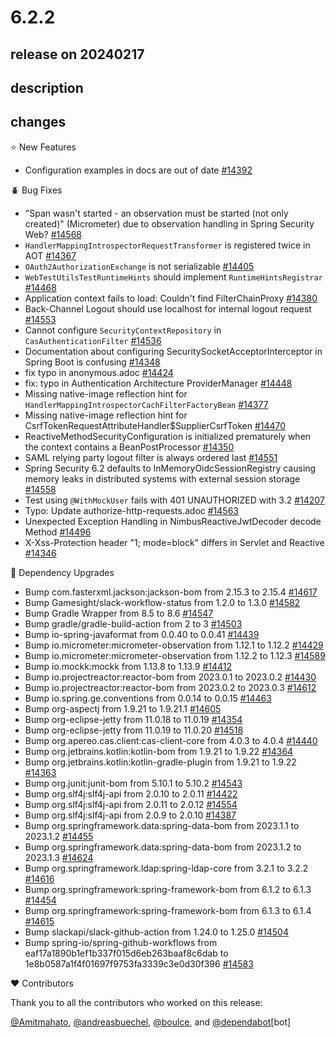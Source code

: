 # 6.2.2

## release on 20240217

## description

## changes

⭐ New Features

* Configuration examples in docs are out of date <a href="https://github.com/spring-projects/spring-security/issues/14392" data-hovercard-type="issue" data-hovercard-url="/spring-projects/spring-security/issues/14392/hovercard">#14392</a>

🪲 Bug Fixes

* "Span wasn't started - an observation must be started (not only created)" (Micrometer) due to observation handling in Spring Security Web? <a href="https://github.com/spring-projects/spring-security/issues/14568" data-hovercard-type="issue" data-hovercard-url="/spring-projects/spring-security/issues/14568/hovercard">#14568</a>
* <code>HandlerMappingIntrospectorRequestTransformer</code> is registered twice in AOT <a href="https://github.com/spring-projects/spring-security/issues/14367" data-hovercard-type="issue" data-hovercard-url="/spring-projects/spring-security/issues/14367/hovercard">#14367</a>
* <code>OAuth2AuthorizationExchange</code> is not serializable <a href="https://github.com/spring-projects/spring-security/issues/14405" data-hovercard-type="issue" data-hovercard-url="/spring-projects/spring-security/issues/14405/hovercard">#14405</a>
* <code>WebTestUtilsTestRuntimeHints</code> should implement <code>RuntimeHintsRegistrar</code> <a href="https://github.com/spring-projects/spring-security/issues/14468" data-hovercard-type="issue" data-hovercard-url="/spring-projects/spring-security/issues/14468/hovercard">#14468</a>
* Application context fails to load: Couldn't find FilterChainProxy <a href="https://github.com/spring-projects/spring-security/issues/14380" data-hovercard-type="issue" data-hovercard-url="/spring-projects/spring-security/issues/14380/hovercard">#14380</a>
* Back-Channel Logout should use localhost for internal logout request <a href="https://github.com/spring-projects/spring-security/issues/14553" data-hovercard-type="issue" data-hovercard-url="/spring-projects/spring-security/issues/14553/hovercard">#14553</a>
* Cannot configure <code>SecurityContextRepository</code> in <code>CasAuthenticationFilter</code> <a href="https://github.com/spring-projects/spring-security/issues/14536" data-hovercard-type="issue" data-hovercard-url="/spring-projects/spring-security/issues/14536/hovercard">#14536</a>
* Documentation about configuring SecuritySocketAcceptorInterceptor in Spring Boot is confusing <a href="https://github.com/spring-projects/spring-security/issues/14348" data-hovercard-type="issue" data-hovercard-url="/spring-projects/spring-security/issues/14348/hovercard">#14348</a>
* fix typo in anonymous.adoc <a href="https://github.com/spring-projects/spring-security/pull/14424" data-hovercard-type="pull_request" data-hovercard-url="/spring-projects/spring-security/pull/14424/hovercard">#14424</a>
* fix: typo in Authentication Architecture ProviderManager <a href="https://github.com/spring-projects/spring-security/pull/14448" data-hovercard-type="pull_request" data-hovercard-url="/spring-projects/spring-security/pull/14448/hovercard">#14448</a>
* Missing native-image reflection hint for <code>HandlerMappingIntrospectorCachFilterFactoryBean</code> <a href="https://github.com/spring-projects/spring-security/issues/14377" data-hovercard-type="issue" data-hovercard-url="/spring-projects/spring-security/issues/14377/hovercard">#14377</a>
* Missing native-image reflection hint for CsrfTokenRequestAttributeHandler$SupplierCsrfToken <a href="https://github.com/spring-projects/spring-security/issues/14470" data-hovercard-type="issue" data-hovercard-url="/spring-projects/spring-security/issues/14470/hovercard">#14470</a>
* ReactiveMethodSecurityConfiguration is initialized prematurely when the context contains a BeanPostProcessor <a href="https://github.com/spring-projects/spring-security/issues/14350" data-hovercard-type="issue" data-hovercard-url="/spring-projects/spring-security/issues/14350/hovercard">#14350</a>
* SAML relying party logout filter is always ordered last <a href="https://github.com/spring-projects/spring-security/issues/14551" data-hovercard-type="issue" data-hovercard-url="/spring-projects/spring-security/issues/14551/hovercard">#14551</a>
* Spring Security 6.2 defaults to InMemoryOidcSessionRegistry causing memory leaks in distributed systems with external session storage <a href="https://github.com/spring-projects/spring-security/issues/14558" data-hovercard-type="issue" data-hovercard-url="/spring-projects/spring-security/issues/14558/hovercard">#14558</a>
* Test using <code>@WithMockUser</code> fails with 401 UNAUTHORIZED with 3.2 <a href="https://github.com/spring-projects/spring-security/issues/14207" data-hovercard-type="issue" data-hovercard-url="/spring-projects/spring-security/issues/14207/hovercard">#14207</a>
* Typo: Update authorize-http-requests.adoc <a href="https://github.com/spring-projects/spring-security/pull/14563" data-hovercard-type="pull_request" data-hovercard-url="/spring-projects/spring-security/pull/14563/hovercard">#14563</a>
* Unexpected Exception Handling in NimbusReactiveJwtDecoder decode Method <a href="https://github.com/spring-projects/spring-security/issues/14496" data-hovercard-type="issue" data-hovercard-url="/spring-projects/spring-security/issues/14496/hovercard">#14496</a>
* X-Xss-Protection header "1; mode=block" differs in Servlet and Reactive <a href="https://github.com/spring-projects/spring-security/issues/14346" data-hovercard-type="issue" data-hovercard-url="/spring-projects/spring-security/issues/14346/hovercard">#14346</a>

🔨 Dependency Upgrades

* Bump com.fasterxml.jackson:jackson-bom from 2.15.3 to 2.15.4 <a href="https://github.com/spring-projects/spring-security/pull/14617" data-hovercard-type="pull_request" data-hovercard-url="/spring-projects/spring-security/pull/14617/hovercard">#14617</a>
* Bump Gamesight/slack-workflow-status from 1.2.0 to 1.3.0 <a href="https://github.com/spring-projects/spring-security/pull/14582" data-hovercard-type="pull_request" data-hovercard-url="/spring-projects/spring-security/pull/14582/hovercard">#14582</a>
* Bump Gradle Wrapper from 8.5 to 8.6 <a href="https://github.com/spring-projects/spring-security/issues/14547" data-hovercard-type="issue" data-hovercard-url="/spring-projects/spring-security/issues/14547/hovercard">#14547</a>
* Bump gradle/gradle-build-action from 2 to 3 <a href="https://github.com/spring-projects/spring-security/pull/14503" data-hovercard-type="pull_request" data-hovercard-url="/spring-projects/spring-security/pull/14503/hovercard">#14503</a>
* Bump io-spring-javaformat from 0.0.40 to 0.0.41 <a href="https://github.com/spring-projects/spring-security/pull/14439" data-hovercard-type="pull_request" data-hovercard-url="/spring-projects/spring-security/pull/14439/hovercard">#14439</a>
* Bump io.micrometer:micrometer-observation from 1.12.1 to 1.12.2 <a href="https://github.com/spring-projects/spring-security/pull/14429" data-hovercard-type="pull_request" data-hovercard-url="/spring-projects/spring-security/pull/14429/hovercard">#14429</a>
* Bump io.micrometer:micrometer-observation from 1.12.2 to 1.12.3 <a href="https://github.com/spring-projects/spring-security/pull/14589" data-hovercard-type="pull_request" data-hovercard-url="/spring-projects/spring-security/pull/14589/hovercard">#14589</a>
* Bump io.mockk:mockk from 1.13.8 to 1.13.9 <a href="https://github.com/spring-projects/spring-security/pull/14412" data-hovercard-type="pull_request" data-hovercard-url="/spring-projects/spring-security/pull/14412/hovercard">#14412</a>
* Bump io.projectreactor:reactor-bom from 2023.0.1 to 2023.0.2 <a href="https://github.com/spring-projects/spring-security/pull/14430" data-hovercard-type="pull_request" data-hovercard-url="/spring-projects/spring-security/pull/14430/hovercard">#14430</a>
* Bump io.projectreactor:reactor-bom from 2023.0.2 to 2023.0.3 <a href="https://github.com/spring-projects/spring-security/pull/14612" data-hovercard-type="pull_request" data-hovercard-url="/spring-projects/spring-security/pull/14612/hovercard">#14612</a>
* Bump io.spring.ge.conventions from 0.0.14 to 0.0.15 <a href="https://github.com/spring-projects/spring-security/pull/14463" data-hovercard-type="pull_request" data-hovercard-url="/spring-projects/spring-security/pull/14463/hovercard">#14463</a>
* Bump org-aspectj from 1.9.21 to 1.9.21.1 <a href="https://github.com/spring-projects/spring-security/pull/14605" data-hovercard-type="pull_request" data-hovercard-url="/spring-projects/spring-security/pull/14605/hovercard">#14605</a>
* Bump org-eclipse-jetty from 11.0.18 to 11.0.19 <a href="https://github.com/spring-projects/spring-security/pull/14354" data-hovercard-type="pull_request" data-hovercard-url="/spring-projects/spring-security/pull/14354/hovercard">#14354</a>
* Bump org-eclipse-jetty from 11.0.19 to 11.0.20 <a href="https://github.com/spring-projects/spring-security/pull/14518" data-hovercard-type="pull_request" data-hovercard-url="/spring-projects/spring-security/pull/14518/hovercard">#14518</a>
* Bump org.apereo.cas.client:cas-client-core from 4.0.3 to 4.0.4 <a href="https://github.com/spring-projects/spring-security/pull/14440" data-hovercard-type="pull_request" data-hovercard-url="/spring-projects/spring-security/pull/14440/hovercard">#14440</a>
* Bump org.jetbrains.kotlin:kotlin-bom from 1.9.21 to 1.9.22 <a href="https://github.com/spring-projects/spring-security/pull/14364" data-hovercard-type="pull_request" data-hovercard-url="/spring-projects/spring-security/pull/14364/hovercard">#14364</a>
* Bump org.jetbrains.kotlin:kotlin-gradle-plugin from 1.9.21 to 1.9.22 <a href="https://github.com/spring-projects/spring-security/pull/14363" data-hovercard-type="pull_request" data-hovercard-url="/spring-projects/spring-security/pull/14363/hovercard">#14363</a>
* Bump org.junit:junit-bom from 5.10.1 to 5.10.2 <a href="https://github.com/spring-projects/spring-security/pull/14543" data-hovercard-type="pull_request" data-hovercard-url="/spring-projects/spring-security/pull/14543/hovercard">#14543</a>
* Bump org.slf4j:slf4j-api from 2.0.10 to 2.0.11 <a href="https://github.com/spring-projects/spring-security/pull/14422" data-hovercard-type="pull_request" data-hovercard-url="/spring-projects/spring-security/pull/14422/hovercard">#14422</a>
* Bump org.slf4j:slf4j-api from 2.0.11 to 2.0.12 <a href="https://github.com/spring-projects/spring-security/pull/14554" data-hovercard-type="pull_request" data-hovercard-url="/spring-projects/spring-security/pull/14554/hovercard">#14554</a>
* Bump org.slf4j:slf4j-api from 2.0.9 to 2.0.10 <a href="https://github.com/spring-projects/spring-security/pull/14387" data-hovercard-type="pull_request" data-hovercard-url="/spring-projects/spring-security/pull/14387/hovercard">#14387</a>
* Bump org.springframework.data:spring-data-bom from 2023.1.1 to 2023.1.2 <a href="https://github.com/spring-projects/spring-security/pull/14455" data-hovercard-type="pull_request" data-hovercard-url="/spring-projects/spring-security/pull/14455/hovercard">#14455</a>
* Bump org.springframework.data:spring-data-bom from 2023.1.2 to 2023.1.3 <a href="https://github.com/spring-projects/spring-security/pull/14624" data-hovercard-type="pull_request" data-hovercard-url="/spring-projects/spring-security/pull/14624/hovercard">#14624</a>
* Bump org.springframework.ldap:spring-ldap-core from 3.2.1 to 3.2.2 <a href="https://github.com/spring-projects/spring-security/pull/14616" data-hovercard-type="pull_request" data-hovercard-url="/spring-projects/spring-security/pull/14616/hovercard">#14616</a>
* Bump org.springframework:spring-framework-bom from 6.1.2 to 6.1.3 <a href="https://github.com/spring-projects/spring-security/pull/14454" data-hovercard-type="pull_request" data-hovercard-url="/spring-projects/spring-security/pull/14454/hovercard">#14454</a>
* Bump org.springframework:spring-framework-bom from 6.1.3 to 6.1.4 <a href="https://github.com/spring-projects/spring-security/pull/14615" data-hovercard-type="pull_request" data-hovercard-url="/spring-projects/spring-security/pull/14615/hovercard">#14615</a>
* Bump slackapi/slack-github-action from 1.24.0 to 1.25.0 <a href="https://github.com/spring-projects/spring-security/pull/14504" data-hovercard-type="pull_request" data-hovercard-url="/spring-projects/spring-security/pull/14504/hovercard">#14504</a>
* Bump spring-io/spring-github-workflows from eaf17a1890b1ef1b337f015d6eb263baaf8c6dab to 1e8b0587a1f4f01697f9753fa3339c3e0d30f396 <a href="https://github.com/spring-projects/spring-security/pull/14583" data-hovercard-type="pull_request" data-hovercard-url="/spring-projects/spring-security/pull/14583/hovercard">#14583</a>

❤️ Contributors

Thank you to all the contributors who worked on this release:

<a class="user-mention notranslate" data-hovercard-type="user" data-hovercard-url="/users/Amitmahato/hovercard" data-octo-click="hovercard-link-click" data-octo-dimensions="link_type:self" href="https://github.com/Amitmahato">@Amitmahato</a>, <a class="user-mention notranslate" data-hovercard-type="user" data-hovercard-url="/users/andreasbuechel/hovercard" data-octo-click="hovercard-link-click" data-octo-dimensions="link_type:self" href="https://github.com/andreasbuechel">@andreasbuechel</a>, <a class="user-mention notranslate" data-hovercard-type="user" data-hovercard-url="/users/boulce/hovercard" data-octo-click="hovercard-link-click" data-octo-dimensions="link_type:self" href="https://github.com/boulce">@boulce</a>, and <a class="user-mention notranslate" data-hovercard-type="organization" data-hovercard-url="/orgs/dependabot/hovercard" data-octo-click="hovercard-link-click" data-octo-dimensions="link_type:self" href="https://github.com/dependabot">@dependabot</a>[bot]

